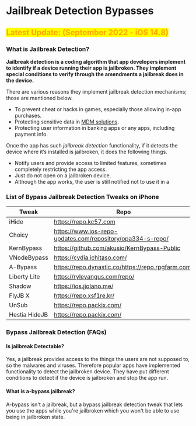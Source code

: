 # Jailbreak Detection Bypasses

## <mark style="color:orange;">Latest Update: (September 2022 - iOS 14.8)</mark>

### **What is Jailbreak Detection?**

**Jailbreak detection is a coding algorithm that app developers implement to identify if a device running their app is jailbroken. They implement special conditions to verify through the amendments a jailbreak does in the device.**

There are various reasons they implement jailbreak detection mechanisms; those are mentioned below.

* To prevent cheat or hacks in games, especially those allowing in-app purchases.
* Protecting sensitive data in [MDM solutions](https://support.apple.com/guide/deployment/intro-to-mdm-depc0aadd3fe/web).
* Protecting user information in banking apps or any apps, including payment info.

Once the app has such _jailbreak detection_ functionality, if it detects the device where it’s installed is jailbroken, it does the following things.

* Notify users and provide access to limited features, sometimes completely restricting the app access.
* Just do not open on a jailbroken device.
* Although the app works, the user is still notified not to use it in a

### **List of** **Bypass Jailbreak Detection Tweaks** **on iPhone**

| Tweak         | Repo                                                       |
| ------------- | ---------------------------------------------------------- |
| iHide         | https://repo.kc57.com                                      |
| Choicy        | https://www.ios-repo-updates.com/repository/opa334-s-repo/ |
| KernBypass    | https://github.com/akusio/KernBypass-Public                |
| VNodeBypass   | https://cydia.ichitaso.com/                                |
| A-Bypass      | https://repo.dynastic.co/https://repo.rpgfarm.com/         |
| Liberty Lite  | https://ryleyangus.com/repo/                               |
| Shadow        | https://ios.jjolano.me/                                    |
| FlyJB X       | https://repo.xsf1re.kr/                                    |
| UnSub         | https://repo.packix.com/                                   |
| Hestia HideJB | https://repo.packix.com/                                   |

### **Bypass Jailbreak Detection (FAQs)**

#### Is jailbreak Detectable?

Yes, a jailbreak provides access to the things the users are not supposed to, so the malwares and viruses. Therefore popular apps have implemented functionality to detect the jailbroken device. They have put different conditions to detect if the device is jailbroken and stop the app run.

#### What is a-bypass jailbreak?

A-bypass isn't a jailbreak, but a bypass jailbreak detection tweak that lets you use the apps while you're jailbroken which you won't be able to use being in jailbroken state.
